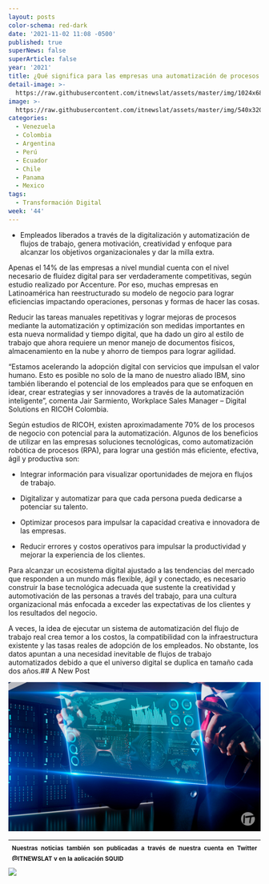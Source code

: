 ```yaml
---
layout: posts
color-schema: red-dark
date: '2021-11-02 11:08 -0500'
published: true
superNews: false
superArticle: false
year: '2021'
title: ¿Qué significa para las empresas una automatización de procesos inteligente?
detail-image: >-
  https://raw.githubusercontent.com/itnewslat/assets/master/img/1024x680/panel-digital-g.jpg
image: >-
  https://raw.githubusercontent.com/itnewslat/assets/master/img/540x320/panel-digital-p.jpg
categories:
  - Venezuela
  - Colombia
  - Argentina
  - Perú
  - Ecuador
  - Chile
  - Panama
  - Mexico
tags:
  - Transformación Digital
week: '44'
---
```

- Empleados liberados a través de la digitalización y automatización de flujos de trabajo, genera motivación, creatividad y enfoque para alcanzar los objetivos organizacionales y dar la milla extra.

Apenas el 14% de las empresas a nivel mundial cuenta con el nivel necesario de fluidez digital para ser verdaderamente competitivas, según estudio realizado por Accenture. Por eso, muchas empresas en Latinoamérica han reestructurado su modelo de negocio para lograr eficiencias impactando operaciones, personas y formas de hacer las cosas.
 
Reducir las tareas manuales repetitivas y lograr mejoras de procesos mediante la automatización y optimización son medidas importantes en esta nueva normalidad y tiempo digital, que ha dado un giro al estilo de trabajo que ahora requiere un menor manejo de documentos físicos, almacenamiento en la nube y ahorro de tiempos para lograr agilidad.
 
“Estamos acelerando la adopción digital con servicios que impulsan el valor humano. Esto es posible no solo de la mano de nuestro aliado IBM, sino también liberando el potencial de los empleados para que se enfoquen en idear, crear estrategias y ser innovadores a través de la automatización inteligente”, comenta Jair Sarmiento, Workplace Sales Manager – Digital Solutions en RICOH Colombia.
 
Según estudios de RICOH, existen aproximadamente 70% de los procesos de negocio con potencial para la automatización. Algunos de los beneficios de utilizar en las empresas soluciones tecnológicas, como automatización robótica de procesos (RPA), para lograr una gestión más eficiente, efectiva, ágil y productiva son:
 
- Integrar información para visualizar oportunidades de mejora en flujos de trabajo.

- Digitalizar y automatizar para que cada persona pueda dedicarse a potenciar su talento.
 
- Optimizar procesos para impulsar la capacidad creativa e innovadora de las empresas.
 
- Reducir errores y costos operativos para impulsar la productividad y mejorar la experiencia de los clientes.

 
Para alcanzar un ecosistema digital ajustado a las tendencias del mercado que responden a un mundo más flexible, ágil y conectado, es necesario construir la base tecnológica adecuada que sustente la creatividad y automotivación de las personas a través del trabajo, para una cultura organizacional más enfocada a exceder las expectativas de los clientes y los resultados del negocio.
 
A veces, la idea de ejecutar un sistema de automatización del flujo de trabajo real crea temor a los costos, la compatibilidad con la infraestructura existente y las tasas reales de adopción de los empleados. No obstante, los datos apuntan a una necesidad inevitable de flujos de trabajo automatizados debido a que el universo digital se duplica en tamaño cada dos años.## A New Post

![](https://raw.githubusercontent.com/itnewslat/assets/master/img/540x320/panel-digital-p.jpg)

<table style="height: 42px;" width="569">
<tbody>
<tr>
<td style="text-align: justify;"><sub><strong>Nuestras noticias también son publicadas a través de nuestra cuenta en Twitter <a href="https://twitter.com/itnewslat?lang=es">@ITNEWSLAT</a> y en la aplicación <a href="https://squidapp.co/en/">SQUID</a></strong></sub></td>
</tr>
</tbody>
</table>

<img src="https://tracker.metricool.com/c3po.jpg?hash=56f88a41e39ab42c063cc51676587a04"/>
